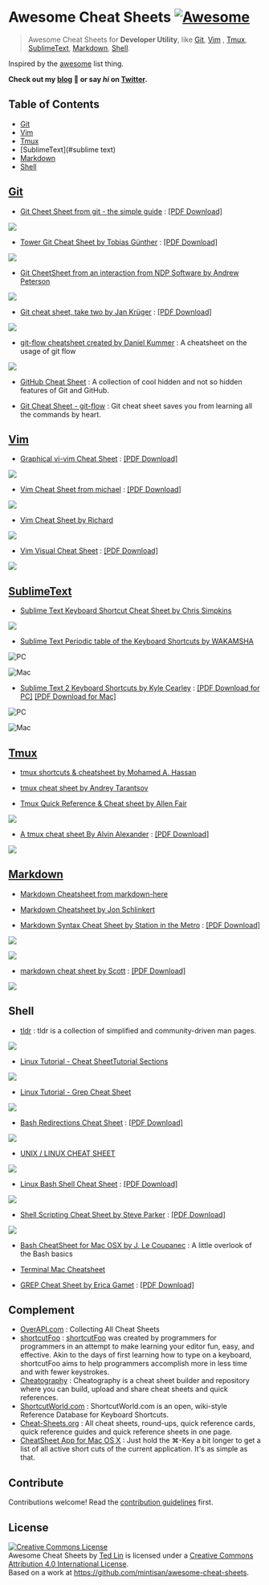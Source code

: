 
# Awesome Cheat Sheets [![Awesome](https://cdn.rawgit.com/sindresorhus/awesome/d7305f38d29fed78fa85652e3a63e154dd8e8829/media/badge.svg)](https://github.com/sindresorhus/awesome)


> Awesome Cheat Sheets for **Developer Utility**, like [Git](#git), [Vim](#vim)
, [Tmux](#tmux), [SublimeText](#sublimetext), [Markdown](#markdown), [Shell](#shell).

Inspired by the [awesome](https://github.com/sindresorhus/awesome) list thing.

**Check out my [blog](http://mintisan.github.io) 🦄 or say *hi* on [Twitter](https://twitter.com/mintisan).**

## Table of Contents

- [Git](#git)
- [Vim](#vim)
- [Tmux](#tmux)
- [SublimeText](#sublime text)
- [Markdown](#markdown)
- [Shell](#shell)

## [Git](https://git-scm.com/)

- [Git Cheet Sheet from git - the simple guide](http://rogerdudler.github.io/git-guide/) : [[PDF Download]](http://rogerdudler.github.io/git-guide/files/git_cheat_sheet.pdf)

![](./attach/git_cheat_sheet.jpg)

- [Tower Git Cheat Sheet by Tobias Günther](http://www.git-tower.com/blog/git-cheat-sheet/) : [[PDF Download]](http://www.git-tower.com/blog/posts/git-cheat-sheet/git-cheat-sheet.zip)

![](./attach/git-cheat-sheet-large01.png)


- [Git CheetSheet from an interaction from NDP Software by Andrew Peterson](http://www.ndpsoftware.com/git-cheatsheet.html)

![](./attach/GitCheatsheetNDPSoftware.png)

- [Git cheat sheet, take two by Jan Krüger](https://jan-krueger.net/git-cheat-sheet-take-two/) : [[PDF Download]](https://jan-krueger.net/wordpress/wp-content/uploads/2007/09/git-cheat-sheet.pdf)

![](./attach/git-cheat-sheet.png)

- [git-flow cheatsheet created by Daniel Kummer](http://danielkummer.github.io/git-flow-cheatsheet/) : A cheatsheet on the usage of git flow

![](./attach/git_flow_cheatsheet.png)

- [GitHub Cheat Sheet](https://github.com/tiimgreen/github-cheat-sheet) : A collection of cool hidden and not so hidden features of Git and GitHub.

- [Git Cheat Sheet - git-flow](https://github.com/arslanbilal/git-cheat-sheet) : Git cheat sheet saves you from learning all the commands by heart.

## [Vim](http://www.vim.org/)

- [Graphical vi-vim Cheat Sheet](http://www.viemu.com/a_vi_vim_graphical_cheat_sheet_tutorial.html) : [[PDF Download]](http://www.glump.net/files/2012/08/vi-vim-cheat-sheet-and-tutorial.pdf)

![](./attach/vi-vim-cheat-sheet.png)

- [Vim Cheat Sheet from michael](http://michael.peopleofhonoronly.com/vim/) : [[PDF Download]](http://michael.peopleofhonoronly.com/vim/vim_cheat_sheet_for_programmers_screen.pdf)

![](./attach/vim_cheat_sheet_for_programmers_print.png)

- [Vim Cheat Sheet by Richard](http://vim.rtorr.com/)

![](./attach/Vim_Cheat_Sheet_by_Richard.png)

- [Vim Visual Cheat Sheet](http://blog.vgod.tw/2009/12/08/vim-cheat-sheet-for-programmers/) : [[PDF Download]](http://people.csail.mit.edu/vgod/vim/vim-cheat-sheet-en.pdf)

![](./attach/vim-cheat-sheet-en.png)

## [SublimeText](http://www.sublimetext.com/)

- [Sublime Text Keyboard Shortcut Cheat Sheet by Chris Simpkins](http://sweetme.at/2013/08/08/sublime-text-keyboard-shortcuts/)

![](./attach/Sublime_Text_Keyboard_Shortcut_Cheat_Sheet_Sweetmeat.png)

- [ Sublime Text Periodic table of the Keyboard Shortcuts by WAKAMSHA](http://wakamsha.github.io/dev.cm/appendix/cheatsheet/sublimetext.html)

![PC](./attach/Sublime_Text_Periodic_table_of_the_Keyboard_Shortcuts_for_PC.png)

![Mac](./attach/Sublime_Text_Periodic_table_of_the_Keyboard_Shortcuts_for_Mac_OSX.png)

- [Sublime Text 2 Keyboard Shortcuts by Kyle Cearley](http://www.ractoon.com/2012/10/sublime-text-2-keyboard-shortcuts-printable/) : [[PDF Download for PC]](https://d38dico4iqn2di.cloudfront.net/wp-content/uploads/2012/10/sublime_text_2_shortcuts_printable_ractoon.pdf) [[PDF Download for Mac]](https://d38dico4iqn2di.cloudfront.net/wp-content/uploads/2012/10/sublime_text_2_shortcuts_mac_printable_ractoon.pdf)

![PC](./attach/sublime_text_2_shortcuts_for_pc.png)

![Mac](./attach/sublime_text_2_shortcuts_for_mac.png)

## [Tmux](https://tmux.github.io/)

- [tmux shortcuts & cheatsheet by Mohamed A. Hassan](https://gist.github.com/MohamedAlaa/2961058)

<script src="https://gist.github.com/MohamedAlaa/2961058.js"></script>

- [tmux cheat sheet by Andrey Tarantsov](https://gist.github.com/andreyvit/2921703)

<script src="https://gist.github.com/andreyvit/2921703.js"></script>

- [Tmux Quick Reference & Cheat sheet by Allen Fair](https://gist.github.com/afair/3489752)
<script src="https://gist.github.com/afair/3489752.js"></script>

![](./attach/tmux-quick-reference-and-cheat-cheet.png)

- [A tmux cheat sheet By Alvin Alexander](http://alvinalexander.com/linux-unix/tmux-cheat-sheet-commands-pdf) : [[PDF Download]](http://alvinalexander.com/downloads/linux/tmux-cheat-sheet.pdf)

![](./attach/tmux-cheat-sheet.png)

## [Markdown](https://daringfireball.net/projects/markdown/)

- [Markdown Cheatsheet from markdown-here](https://github.com/adam-p/markdown-here/wiki/Markdown-Cheatsheet)

- [Markdown Cheatsheet by Jon Schlinkert](https://gist.github.com/jonschlinkert/5854601)
<script src="https://gist.github.com/jonschlinkert/5854601.js"></script>

- [Markdown Syntax Cheat Sheet by Station in the Metro](http://stationinthemetro.com/apps-and-scripts/markdown-cheat-sheet) : [[PDF Download]](http://stationinthemetro.com/wp-content/uploads/2013/04/Markdown_Cheat_Sheet_v1-1.pdf)

![](./attach/Markdown_Cheat_Sheet_v1-1_0001.jpg)

![](./attach/Markdown_Cheat_Sheet_v1-1_0002.jpg)

- [markdown cheat sheet by Scott](http://scottboms.com/downloads/documentation/markdown_cheatsheet.pdf) : [[PDF Download]](http://scottboms.com/downloads/documentation/markdown_cheatsheet.pdf)

![](./attach/markdown_cheatsheet.jpg)


## Shell

- [tldr](https://github.com/tldr-pages/tldr) : tldr is a collection of simplified and community-driven man pages.

![](./attach/shell-tldr-tar.png)

- [Linux Tutorial - Cheat SheetTutorial Sections ](http://ryanstutorials.net/linuxtutorial/cheatsheet.php)

![](./attach/shell-Linux-Tutorial-Cheat-Sheet.png)

- [Linux Tutorial - Grep Cheat Sheet](http://ryanstutorials.net/linuxtutorial/cheatsheetgrep.php)

![](./attach/shell-Linux-Tutorial-Grep-Cheat-Sheet.png)

- [Bash Redirections Cheat Sheet](http://www.catonmat.net/download/bash-redirections-cheat-sheet.pdf) : [[PDF Download]](http://www.catonmat.net/download/bash-redirections-cheat-sheet.pdf)

![](./attach/bash-redirections-cheat-sheet.jpg)

- [UNIX / LINUX CHEAT SHEET](http://cheatsheetworld.com/programming/unix-linux-cheat-sheet/)

![](./attach/Unix_Linux_Cheat_Sheet.png)

- [Linux Bash Shell Cheat Sheet](http://cli.learncodethehardway.org/bash_cheat_sheet.pdf) : [[PDF Download]](http://cli.learncodethehardway.org/bash_cheat_sheet.pdf)

![](./attach/bash_cheat_sheet.png)

- [Shell Scripting Cheat Sheet by Steve Parker](http://steve-parker.org/sh/cheatsheet.pdf) : [[PDF Download]](http://steve-parker.org/sh/cheatsheet.pdf)

![](./attach/simple_bash_cheatsheet.jpg)

- [Bash CheatSheet for Mac OSX by J. Le Coupanec](https://gist.github.com/LeCoupa/122b12050f5fb267e75f) : A little overlook of the Bash basics
<script src="https://gist.github.com/LeCoupa/122b12050f5fb267e75f.js"></script>

- [Terminal Mac Cheatsheet](https://github.com/0nn0/terminal-mac-cheatsheet)

- [GREP Cheat Sheet by Erica Gamet](http://www.ericagamet.com/wp-content/uploads/2011/11/Erica-Gamets-GREP-Cheat-Sheet.pdf) : [[PDF Download]](http://www.ericagamet.com/wp-content/uploads/2011/11/Erica-Gamets-GREP-Cheat-Sheet.pdf)

## Complement

- [OverAPI.com](http://overapi.com/) : Collecting All Cheat Sheets
- [shortcutFoo](https://www.shortcutfoo.com/) : [shortcutFoo](https://twitter.com/#!/shortcutfoo) was created by programmers for programmers in an attempt to make learning your editor fun, easy, and effective. Akin to the days of first learning how to type on a keyboard, shortcutFoo aims to help programmers accomplish more in less time and with fewer keystrokes.
- [Cheatography](http://www.cheatography.com/) : Cheatography is a cheat sheet builder and repository where you can build, upload and share cheat sheets and quick references.
- [ShortcutWorld.com](http://www.shortcutworld.com/) : ShortcutWorld.com is an open, wiki-style Reference Database for Keyboard Shortcuts.
- [Cheat-Sheets.org](http://www.cheat-sheets.org/) : All cheat sheets, round-ups, quick reference cards, quick reference guides and quick reference sheets in one page. 
- [CheatSheet App for Mac OS X](https://www.mediaatelier.com/CheatSheet/) : Just hold the ⌘-Key a bit longer to get a list of all active short cuts of the current application. It's as simple as that.



## Contribute

Contributions welcome! Read the [contribution guidelines](contributing.md) first.


## License

<a rel="license" href="http://creativecommons.org/licenses/by/4.0/"><img alt="Creative Commons License" style="border-width:0" src="https://i.creativecommons.org/l/by/4.0/80x15.png" /></a><br /><span xmlns:dct="http://purl.org/dc/terms/" href="http://purl.org/dc/dcmitype/Dataset" property="dct:title" rel="dct:type">Awesome Cheat Sheets</span> by <a xmlns:cc="http://creativecommons.org/ns#" href="http://mintisan.github.io/" property="cc:attributionName" rel="cc:attributionURL">Ted Lin</a> is licensed under a <a rel="license" href="http://creativecommons.org/licenses/by/4.0/">Creative Commons Attribution 4.0 International License</a>.<br />Based on a work at <a xmlns:dct="http://purl.org/dc/terms/" href="https://github.com/mintisan/awesome-cheat-sheets" rel="dct:source">https://github.com/mintisan/awesome-cheat-sheets</a>.
